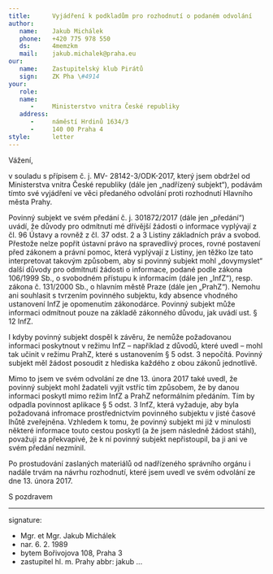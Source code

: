 ```yaml
---
title:      Vyjádření k podkladům pro rozhodnutí o podaném odvolání
author:
   name:    Jakub Michálek
   phone:   +420 775 978 550
   ds:      4memzkm
   mail:    jakub.michalek@praha.eu
our:
   name:    Zastupitelský klub Pirátů
   sign:    ZK Pha \#4914
your:
   role:    
   name:    
      -     Ministerstvo vnitra České republiky
   address:
      -     náměstí Hrdinů 1634/3
      -     140 00 Praha 4 
style:      letter
---
```


Vážení,

v souladu s přípisem č. j. MV- 28142-3/ODK-2017, který jsem obdržel od Ministerstva vnitra České republiky (dále jen „nadřízený subjekt“), podávám tímto své vyjádření ve věci předaného odvolání proti rozhodnutí Hlavního města Prahy.

Povinný subjekt ve svém předání č. j. 301872/2017 (dále jen „předání“) uvádí, že důvody pro odmítnutí mé dřívější žádosti o informace vyplývají z čl. 96 Ústavy a rovněž z čl. 37 odst. 2 a 3 Listiny základních práv a svobod. Přestože nelze popřít ústavní právo na spravedlivý proces, rovné postavení před zákonem a právní pomoc, která vyplývají z Listiny, jen těžko lze tato interpretovat takovým způsobem, aby si povinný subjekt mohl „dovymyslet“ další důvody pro odmítnutí žádosti o informace, podané podle zákona 106/1999 Sb., o svobodném přístupu k informacím (dále jen „InfZ“), resp. zákona č. 131/2000 Sb., o hlavním městě Praze (dále jen „PrahZ“). Nemohu ani souhlasit s tvrzením povinného subjektu, kdy absence vhodného ustanovení InfZ je opomenutím zákonodárce. Povinný subjekt může informaci odmítnout pouze na základě zákonného důvodu, jak uvádí ust. § 12 InfZ.

I kdyby povinný subjekt dospěl k závěru, že nemůže požadovanou informaci poskytnout v režimu InfZ – například z důvodů, které uvedl – mohl tak učinit v režimu PrahZ, které s ustanovením § 5 odst. 3 nepočítá. Povinný subjekt měl žádost posoudit z hlediska každého z obou zákonů jednotlivě. 

Mimo to jsem ve svém odvolání ze dne 13. února 2017 také uvedl, že povinný subjekt mohl žadateli vyjít vstříc tím způsobem, že by danou informaci poskytl mimo režim InfZ a PrahZ neformálním předáním. Tím by odpadla povinnost aplikace § 5 odst. 3 InfZ, která vyžaduje, aby byla požadovaná infromace prostřednictvím povinného subjektu v jisté časové lhůtě zveřejněna. Vzhledem k tomu, že povinný subjekt mi již v minulosti některé informace touto cestou poskytl (a že jsem následně žádost stáhl), považuji za překvapivé, že k ní povinný subjekt nepřistoupil, ba ji ani ve svém předání nezmínil.

Po prostudování zaslaných materiálů od nadřízeného správního orgánu i nadále trvám na návrhu rozhodnutí, které jsem uvedl ve svém odvolání ze dne 13. února 2017. 

S pozdravem

---
signature: 
  - Mgr. et Mgr. Jakub Michálek
  - nar. 6. 2. 1989
  - bytem Bořivojova 108, Praha 3
  - zastupitel hl. m. Prahy
abbr:       jakub
...
